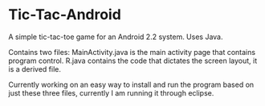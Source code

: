 # Tic-Tac-Android
A simple tic-tac-toe game for an Android 2.2 system.  Uses Java.

Contains two files:
MainActivity.java is the main activity page that contains program control.
R.java contains the code that dictates the screen layout, it is a derived file.


Currently working on an easy way to install and run the program based on just these three files, currently I am running it through eclipse.
